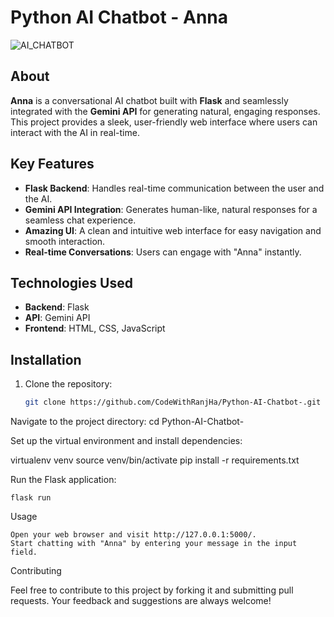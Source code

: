 # Python AI Chatbot - Anna
![AI_CHATBOT](https://github.com/user-attachments/assets/4189a881-6c20-4cd3-b343-c5d3598e1ec9)


## About

**Anna** is a conversational AI chatbot built with **Flask** and seamlessly integrated with the **Gemini API** for generating natural, engaging responses. This project provides a sleek, user-friendly web interface where users can interact with the AI in real-time.

## Key Features

- **Flask Backend**: Handles real-time communication between the user and the AI.
- **Gemini API Integration**: Generates human-like, natural responses for a seamless chat experience.
- **Amazing UI**: A clean and intuitive web interface for easy navigation and smooth interaction.
- **Real-time Conversations**: Users can engage with "Anna" instantly.

## Technologies Used

- **Backend**: Flask
- **API**: Gemini API
- **Frontend**: HTML, CSS, JavaScript

## Installation

1. Clone the repository:
   ```bash
   git clone https://github.com/CodeWithRanjHa/Python-AI-Chatbot-.git
Navigate to the project directory:
cd Python-AI-Chatbot-

Set up the virtual environment and install dependencies:

virtualenv venv
source venv/bin/activate
pip install -r requirements.txt

Run the Flask application:

    flask run

Usage

    Open your web browser and visit http://127.0.0.1:5000/.
    Start chatting with "Anna" by entering your message in the input field.

Contributing

Feel free to contribute to this project by forking it and submitting pull requests. Your feedback and suggestions are always welcome!
